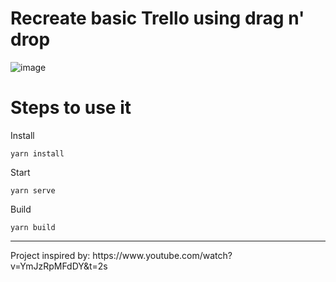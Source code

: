 # Recreate basic Trello using drag n' drop

![image](https://user-images.githubusercontent.com/95694730/172713957-543a623d-508f-48a7-a90d-2611190f47b2.png)

# Steps to use it
Install
```
yarn install
```
Start
```
yarn serve
```
Build
```
yarn build
```

<hr>
Project inspired by: https://www.youtube.com/watch?v=YmJzRpMFdDY&t=2s
